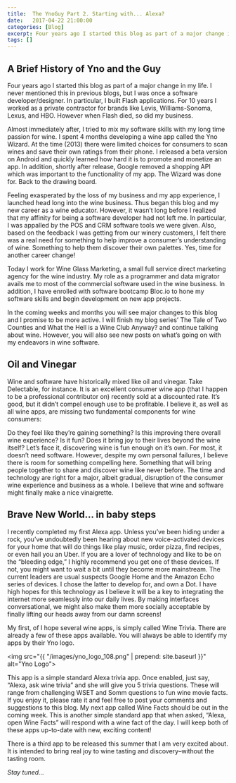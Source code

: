 ```yaml
---
title:  The YnoGuy Part 2. Starting with... Alexa?
date:   2017-04-22 21:00:00
categories: [Blog]
excerpt: Four years ago I started this blog as part of a major change in my life. I never mentioned this in previous blogs, but I was once a software developer/designer. In particular, I built Flash applications. For 10 years I worked as a private contractor for brands like Levis, Williams-Sonoma, Lexus, and HBO. However when Flash died, so did my business.
tags: []
---
```


## A Brief History of Yno and the Guy

Four years ago I started this blog as part of a major change in my life. I never mentioned this in previous blogs, but I was once a software developer/designer. In particular, I built Flash applications. For 10 years I worked as a private contractor for brands like Levis, Williams-Sonoma, Lexus, and HBO. However when Flash died, so did my business.

Almost immediately after, I tried to mix my software skills with my long time passion for wine. I spent 4 months developing a wine app called the Yno Wizard. At the time (2013) there were limited choices for consumers to scan wines and save their own ratings from their phone. I released a beta version on Android and quickly learned how hard it is to promote and monetize an app. In addition, shortly after release, Google removed a shopping API which was important to the functionality of my app. The Wizard was done for. Back to the drawing board.

Feeling exasperated by the loss of my business and my app experience, I launched head long into the wine business. Thus began this blog and my new career as a wine educator. However, it wasn’t long before I realized that my affinity for being a software  developer had not left me. In particular, I was appalled by the POS and CRM software tools we were given. Also, based on the feedback I was getting from our winery customers, I felt there was a real need for something to help improve a consumer’s understanding of wine. Something to help them discover their own palettes. Yes, time for another career change!

Today I work for Wine Glass Marketing, a small full service direct marketing agency for the wine industry. My role as a programmer and data migrator avails me to most of the commercial software used in the wine business. In addition, I have enrolled with software bootcamp Bloc.io to hone my software skills and begin development on new app projects.

In the coming weeks and months you will see major changes to this blog and I promise to be more active. I will finish my blog series’ The Tale of Two Counties and What the Hell is a Wine Club Anyway? and continue talking about wine. However, you will also see new posts on what’s going on with my endeavors in wine software.

## Oil and Vinegar

Wine and software have historically mixed like oil and vinegar. Take Delectable, for instance. It is an excellent consumer wine app (that I happen to be a professional contributor on) recently sold at a discounted rate. It’s good, but it didn’t compel enough use to be profitable. I believe it, as well as all wine apps, are missing two fundamental components for wine consumers:

Do they feel like they’re gaining something? Is this improving there overall wine experience?
Is it fun? Does it bring joy to their lives beyond the wine itself?
Let’s face it, discovering wine is fun enough on it’s own. For most, it doesn’t need software.  However, despite my own personal failures, I believe there is room for something compelling here. Something that will bring people together to share and discover wine like never before. The time and technology are right for a major, albeit gradual, disruption of the consumer wine experience and business as a whole. I believe that wine and software might finally make a nice vinaigrette.

## Brave New World… in baby steps

I recently completed my first Alexa app. Unless you’ve been hiding under a rock, you’ve undoubtedly been hearing about new voice-activated devices for your home that will do things like play music, order pizza, find recipes, or even hail you an Uber. If you are a lover of technology and like to be on the “bleeding edge,” I highly recommend you get one of these devices. If not, you might want to wait a bit until they become more mainstream. The current leaders are usual suspects Google Home and the Amazon Echo series of devices. I chose the latter to develop for, and own a Dot. I have high hopes for this technology as I believe it will be a key to integrating the internet more seamlessly into our daily lives. By making interfaces conversational, we might also make them more socially acceptable by finally lifting our heads away from our damn screens!

My first, of I hope several wine apps, is simply called Wine Trivia. There are already a few of these apps available. You will always be able to identify my apps by their Yno logo.

<img src="{{ "/images/yno_logo_108.png" | prepend: site.baseurl }}" alt="Yno Logo">

This app is a simple standard Alexa trivia app. Once enabled, just say, “Alexa, ask wine trivia” and she will give you 5 trivia questions. These will range from challenging WSET and Somm questions to fun wine movie facts. If you enjoy it, please rate it and feel free to post your comments and suggestions to this blog. My next app called Wine Facts should be out in the coming week. This is another simple standard app that when asked, “Alexa, open Wine Facts” will respond with a wine fact of the day. I will keep both of these apps up-to-date with new, exciting content!

There is a third app to be released this summer that I am very excited about. It is intended to bring real joy to wine tasting and discovery–without the tasting room.

_Stay tuned…_
